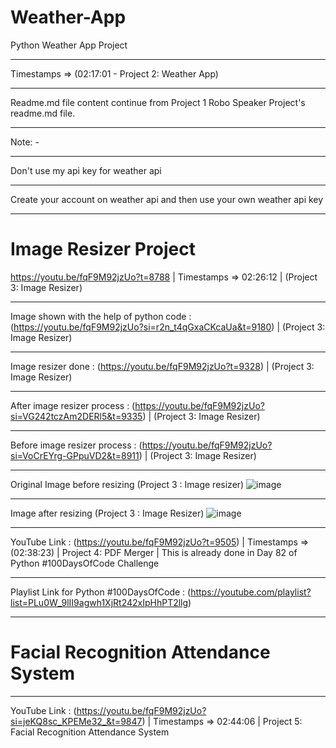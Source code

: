 # Weather-App
Python Weather App Project 
________________________________________________________________________________________
Timestamps => (02:17:01 - Project 2: Weather App)
________________________________________________________________________________________
Readme.md file content continue from Project 1 Robo Speaker Project's readme.md file.
________________________________________________________________________________________
Note: -
________________________________________________________________________________________
Don't use my api key for weather api 
________________________________________________________________________________________
Create your account on weather api and then use your own weather api key
________________________________________________________________________________________
# Image Resizer Project
https://youtu.be/fqF9M92jzUo?t=8788 | Timestamps => 02:26:12 | (Project 3: Image Resizer)   
__________________________________________________________________________________________________________________________________
Image shown with the help of python code : (https://youtu.be/fqF9M92jzUo?si=r2n_t4qGxaCKcaUa&t=9180) | (Project 3: Image Resizer)
__________________________________________________________________________________________________________________________________
Image resizer done : (https://youtu.be/fqF9M92jzUo?t=9328) | (Project 3: Image Resizer) 
_________________________________________________________________________________________________________________________
After image resizer process : (https://youtu.be/fqF9M92jzUo?si=VG242tczAm2DERl5&t=9335) | (Project 3: Image Resizer)
_________________________________________________________________________________________________________________________
Before image resizer process : (https://youtu.be/fqF9M92jzUo?si=VoCrEYrg-GPpuVD2&t=8911) | (Project 3: Image Resizer)
_________________________________________________________________________________________________________________________
Original Image before resizing (Project 3 : Image resizer)
![image](https://github.com/Nitin1604/Weather-App/assets/80270629/931a1c5b-f664-4c65-be4d-634eefb41335)
__________________________________________________________________________________________________
Image after resizing (Project 3 : Image Resizer)
![image](https://github.com/Nitin1604/Weather-App/assets/80270629/7aedb2e3-2681-4591-b820-0fb63a7c5173)
____________________________________________________________________________________________________________________________________________________________________________
YouTube Link : (https://youtu.be/fqF9M92jzUo?t=9505) | Timestamps => (02:38:23) | Project 4: PDF Merger | This is already done in Day 82 of Python #100DaysOfCode Challenge 
____________________________________________________________________________________________________________________________________________________________________________
Playlist Link for Python #100DaysOfCode : (https://youtube.com/playlist?list=PLu0W_9lII9agwh1XjRt242xIpHhPT2llg)
____________________________________________________________________________________________________________________________________________________________________________
# Facial Recognition Attendance System    
____________________________________________________________________________________________________________________________________________________________________________
YouTube Link : (https://youtu.be/fqF9M92jzUo?si=jeKQ8sc_KPEMe32_&t=9847) | Timestamps => 02:44:06 | Project 5: Facial Recognition Attendance System    

